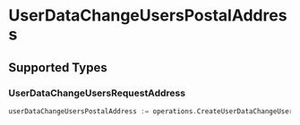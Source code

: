 # UserDataChangeUsersPostalAddress


## Supported Types

### UserDataChangeUsersRequestAddress

```go
userDataChangeUsersPostalAddress := operations.CreateUserDataChangeUsersPostalAddressUserDataChangeUsersRequestAddress(operations.UserDataChangeUsersRequestAddress{/* values here */})
```

